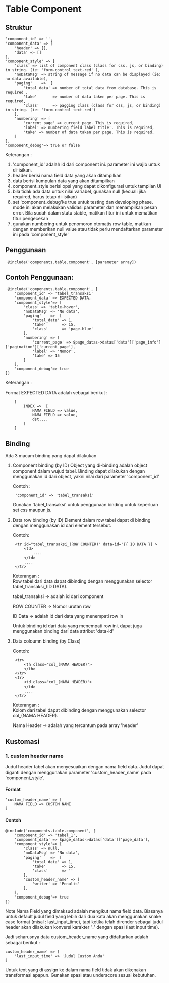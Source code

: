 # Table Component

## Struktur

	'component_id' => '',
	'component_data' => [
		'header' => [],
		'data' => []
	],
	'component_style' => [
		'class' => list of component class (class for css, js, or binding) in string. (ie: 'form-control text-red' ), 
		'noDataMsg' => string of message if no data can be displayed (ie: no data available),
		'paging'    =>  [
			'total_data' => number of total data from database. This is required ,
			'take'       => number of data taken per page. This is required,
			'class'      => pagging class (class for css, js, or binding) in string. (ie: 'form-control text-red') 
		],
		'numbering' => [
			'current_page' => current page. This is required,
			'label' => numbering field label title'. This is required,
			'take' => number of data taken per page. This is required,
		]
	],
	'component_debug'=> true or false

Keterangan :

1. 'component_id' adalah id dari component ini. parameter ini wajib untuk di-isikan.
2. header berisi nama field data yang akan ditampilkan
3. data berisi kumpulan data yang akan ditampilkan
4. component_style berisi opsi yang dapat dikonfigurasi untuk tampilan UI
5. bila tidak ada data untuk nilai variabel, gunakan null (kecuali jika required, harus tetap di-isikan)
6. set 'component_debug'ke true untuk testing dan developing phase. mode ini akan melakukan validasi parameter dan menampilkan pesan error. Bila sudah dalam statu stable, matikan fitur ini untuk mematikan fitur pengecekan
7. gunakan numbering untuk penomoron otomatis row table, matikan dengan memberikan null value atau tidak perlu mendaftarkan parameter ini pada 'component_style'

## Penggunaan

	 @include('components.table.component', [parameter array])

## Contoh Penggunaan:

	 @include('components.table.component', [
	 	'component_id' => 'tabel_transaksi'
		'component_data' => EXPECTED DATA,
		'component_style'=> [
			'class' => 'table-hover', 
			'noDataMsg' => 'No data',
			'paging'    =>  [
				'total_data' => 1,
				'take'       => 15,
				'class'      => 'page-blue' 
			],
			'numbering' => [
				'current_page' => $page_datas->datas['data']['page_info']['pagination']['current_page'],
				'label' => 'Nomor',
				'take' => 15
			]
		],
		'component_debug'=> true
	])

Keterangan :

Format EXPECTED DATA adalah sebagai berikut :

		[
			INDEX =>  [
				NAMA FIELD => value,
				NAMA FIELD => value,
				dst....
			]
		]

## Binding
Ada 3 macam binding yang dapat dilakukan

1. Component binding (by ID)
	Object yang di-binding adalah object component dalam wujud tabel.  Binding dapat dilakukan dengan menggunakan id dari object, yakni nilai dari parameter 'component_id'

	Contoh :

		'component_id' => 'tabel_transaksi'

	Gunakan 'tabel_transaksi' untuk penggunaan binding untuk keperluan set css maupun js.

2. Data row binding (by ID)
	Element <tr></tr> dalam row tabel dapat di binding dengan menggunakan id dari element <tr> tersebut.

	Contoh:

		<tr id="tabel_transaksi_(ROW COUNTER)" data-id="{{ ID DATA }} >
			<td>
				....
			</td>
			....
		</tr>

	Keterangan :	
	Row tabel dari data dapat dibinding dengan menggunakan selector tabel_transaksi_(ID DATA).

	tabel_transaksi => adalah id dari component
	
	ROW COUNTER => Nomor urutan row 

	ID Data => adalah id dari data yang menempati row in
	
	Untuk binding id dari data yang menempati row ini, dapat juga menggunakan binding dari data attribut 'data-id'


3. Data coloumn binding (by Class)

	Contoh:

		<tr>
			<th class="col_(NAMA HEADER)">
			</th>
		</tr>
		<tr>
			<td class="col_(NAMA HEADER)">
			</td>
			....
		</tr>

	Keterangan :	
	Kolom dari tabel dapat dibinding dengan menggunakan selector col_(NAMA HEADER).

	Nama Header => adalah yang tercantum pada array 'header'


## Kustomasi

### 1. custom header name
Judul header tabel akan menyesuaikan dengan nama field data. Judul dapat diganti dengan menggunakan parameter 'custom_header_name' pada 'component_style'. 

#### Format
	'custom_header_name' => [
		NAMA FIELD => CUSTOM NAME
	]
	
#### Contoh	
	@include('components.table.component', [
		'component_id' => 'tabel_1',
		'component_data' => $page_datas->datas['data']['page_data'],
		'component_style'=> [
			'class' => null, 
			'noDataMsg' => 'No data',
			'paging'    =>  [
				'total_data' => 1,
				'take'       => 15,
				'class'      => '' 
			],
			'custom_header_name' => [
				'writer' => 'Penulis'
			],
		],
		'component_debug'=> true
	])	

Note
Nama Field yang dimaksud adalah mengikut nama field data. Biasanya untuk default judul field yang lebih dari dua kata akan menggunakan snake case format (misal : last_input_time), tapi ketika telah dirender sebagai judul header akan dilakukan konversi karakter '_' dengan spasi (last input time).

Jadi seharusnya data custom_header_name yang didaftarkan adalah sebagai berikut :

	custom_header_name' => [
		'last_input_time' => 'Judul Custom Anda'
	]

Untuk text yang di assign ke dalam nama field tidak akan dikenakan transformasi apapun. Gunakan spasi atau underscore sesuai kebutuhan.
